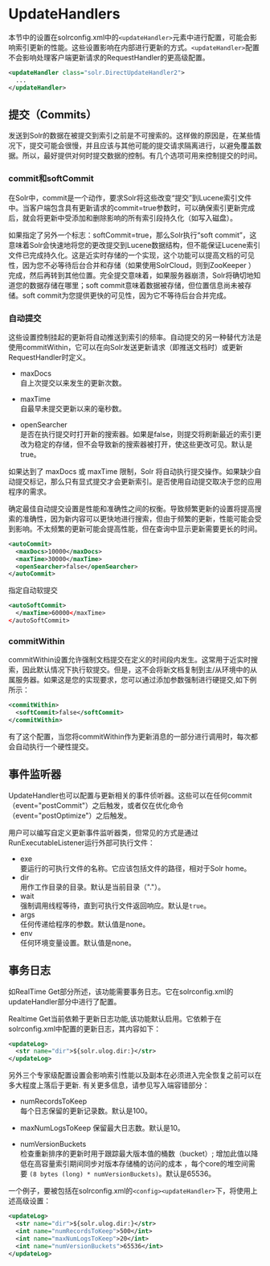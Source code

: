 # UpdateHandlers

本节中的设置在solrconfig.xml中的`<updateHandler>`元素中进行配置，可能会影响索引更新的性能。这些设置影响在内部进行更新的方式。`<updateHandler>`配置不会影响处理客户端更新请求的RequestHandler的更高级配置。

```xml
<updateHandler class="solr.DirectUpdateHandler2">
  ...
</updateHandler>
```

## 提交（Commits）

发送到Solr的数据在被提交到索引之前是不可搜索的。这样做的原因是，在某些情况下，提交可能会很慢，并且应该与其他可能的提交请求隔离进行，以避免覆盖数据。所以，最好提供对何时提交数据的控制。有几个选项可用来控制提交的时间。

### commit和softCommit

在Solr中，commit是一个动作，要求Solr将这些改变“提交”到Lucene索引文件中。当客户端包含具有更新请求的commit=true参数时，可以确保索引更新完成后，就会将更新中受添加和删除影响的所有索引段持久化（如写入磁盘）。

如果指定了另外一个标志：softCommit=true，那么Solr执行“soft commit”，这意味着Solr会快速地将您的更改提交到Lucene数据结构，但不能保证Lucene索引文件已完成持久化。这是近实时存储的一个实现，这个功能可以提高文档的可见性，因为您不必等待后台合并和存储（如果使用SolrCloud，则到ZooKeeper ）完成，然后再转到其他位置。完全提交意味着，如果服务器崩溃，Solr将确切地知道您的数据存储在哪里；soft commit意味着数据被存储，但位置信息尚未被存储。soft commit为您提供更快的可见性，因为它不等待后台合并完成。

### 自动提交

这些设置控制挂起的更新将自动推送到索引的频率。自动提交的另一种替代方法是使用commitWithin，它可以在向Solr发送更新请求（即推送文档时）或更新RequestHandler时定义。

- maxDocs  
 自上次提交以来发生的更新次数。

- maxTime  
 自最早未提交更新以来的毫秒数。  

- openSearcher  
是否在执行提交时打开新的搜索器。如果是false，则提交将刷新最近的索引更改为稳定的存储，但不会导致新的搜索器被打开，使这些更改可见。默认是true。

如果达到了 maxDocs 或 maxTime 限制，Solr 将自动执行提交操作。如果缺少自动提交标记，那么只有显式提交才会更新索引。是否使用自动提交取决于您的应用程序的需求。

确定最佳自动提交设置是性能和准确性之间的权衡。导致频繁更新的设置将提高搜索的准确性，因为新内容可以更快地进行搜索，但由于频繁的更新，性能可能会受到影响。不太频繁的更新可能会提高性能，但在查询中显示更新需要更长的时间。

```xml
<autoCommit>
  <maxDocs>10000</maxDocs>
  <maxTime>30000</maxTime>
  <openSearcher>false</openSearcher>
</autoCommit>
```

指定自动软提交

```xml
<autoSoftCommit>
  </maxTime>60000</maxTime>
</autoSoftCommit>
```

### commitWithin

commitWithin设置允许强制文档提交在定义的时间段内发生。这常用于近实时搜索，因此默认情况下执行软提交。但是，这不会将新文档复制到主/从环境中的从属服务器。如果这是您的实现要求，您可以通过添加参数强制进行硬提交,如下例所示：

```xml
<commitWithin>
  <softCommit>false</softCommit>
</commitWithin>
```

有了这个配置，当您将commitWithin作为更新消息的一部分进行调用时，每次都会自动执行一个硬性提交。

## 事件监听器

UpdateHandler也可以配置与更新相关的事件侦听器。这些可以在任何commit（event="postCommit"）之后触发，或者仅在优化命令（event="postOptimize"）之后触发。

用户可以编写自定义更新事件监听器类，但常见的方式是通过RunExecutableListener运行外部可执行文件：

- exe  
要运行的可执行文件的名称。它应该包括文件的路径，相对于Solr home。
- dir  
用作工作目录的目录。默认是当前目录（"."）。
- wait  
强制调用线程等待，直到可执行文件返回响应。默认是<code>true</code>。  
- args  
任何传递给程序的参数。默认值是none。
- env  
任何环境变量设置。默认值是none。


## 事务日志

如RealTime Get部分所述，该功能需要事务日志。它在solrconfig.xml的updateHandler部分中进行了配置。

Realtime Get当前依赖于更新日志功能,该功能默认启用。它依赖于在solrconfig.xml中配置的更新日志，其内容如下：

```xml
<updateLog>
  <str name="dir">${solr.ulog.dir:}</str>
</updateLog>
```

另外三个专家级配置设置会影响索引性能以及副本在必须进入完全恢复之前可以在多大程度上落后于更新. 有关更多信息，请参见写入端容错部分：

- numRecordsToKeep  
每个日志保留的更新记录数。默认是100。

- maxNumLogsToKeep
保留最大日志数。默认是10。

- numVersionBuckets  
检查重新排序的更新时用于跟踪最大版本值的桶数（bucket）; 增加此值以降低在高容量索引期间同步对版本存储桶的访问的成本 ，每个core的堆空间需要
`(8 bytes (long) * numVersionBuckets)`。默认是65536。  

一个例子，要被包括在solrconfig.xml的`<config><updateHandler>`下，将使用上述高级设置：

```xml
<updateLog>
  <str name="dir">${solr.ulog.dir:}</str>
  <int name="numRecordsToKeep">500</int>
  <int name="maxNumLogsToKeep">20</int>
  <int name="numVersionBuckets">65536</int>
</updateLog>
```
